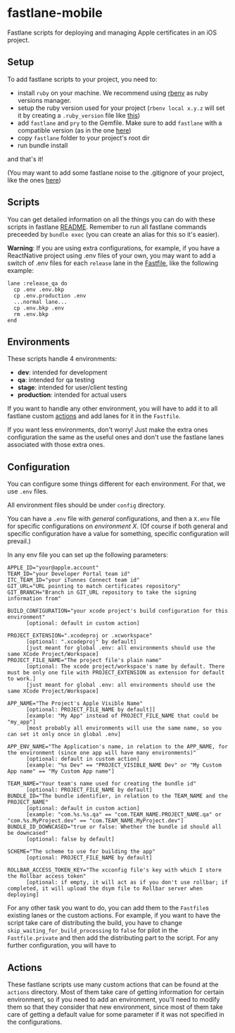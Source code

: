 fastlane-mobile
================

Fastlane scripts for deploying and managing Apple certificates in an iOS project.

## Setup

To add fastlane scripts to your project, you need to:

- install `ruby` on your machine. We recommend using [rbenv](http://rbenv.org/) as ruby versions manager.
- setup the ruby version used for your project (`rbenv local x.y.z` will set it by creating a `.ruby_version` file like [this](./.ruby_version))
- add `fastlane` and `pry` to the Gemfile. Make sure to add `fastlane` with a compatible version (as in the one [here](./Gemfile))
- copy `fastlane` folder to your project's root dir
- run bundle install

and that's it!

(You may want to add some fastlane noise to the .gitignore of your project, like the ones [here](./.gitignore))

## Scripts

You can get detailed information on all the things you can do with these scripts in fastlane [README](./fastlane/README.md).
Remember to run all fastlane commands preceeded by `bundle exec` (you can create an alias for this so it's easier).

**Warning**: If you are using extra configurations, for example, if you have a ReactNative project using .env files of your own,
you may want to add a switch of .env files for each `release` lane in the [Fastfile](./fastlane/Fastfile), like the following example:
```
lane :release_qa do
  cp .env .env.bkp
  cp .env.production .env
  ...normal lane...
  cp .env.bkp .env
  rm .env.bkp
end
```

## Environments

These scripts handle 4 environments:
- **dev**: intended for development
- **qa**: intended for qa testing
- **stage**: intended for user/client testing
- **production**: intended for actual users

If you want to handle any other environment, you will have to add it to all fastlane custom [actions](#actions)
and add lanes for it in the `Fastfile`.

If you want less environments, don't worry! Just make the extra ones configuration the same as the useful ones
and don't use the fastlane lanes associated with those extra ones.

## Configuration

You can configure some things different for each environment. For that, we use `.env` files.

All environment files should be under `config` directory.

You can have a `.env` file with *general* configurations, and then a `X.env` file for specific configurations on *environment X*.
(Of course if both general and specific configuration have a value for something, specific configuration will prevail.)

In any env file you can set up the following parameters:

```
APPLE_ID="your@apple.account"
TEAM_ID="your Developer Portal team id"
ITC_TEAM_ID="your iTunnes Connect team id"
GIT_URL="URL pointing to match certificates repository"
GIT_BRANCH="Branch in GIT_URL repository to take the signing information from"

BUILD_CONFIGURATION="your xcode project's build configuration for this environment"
      [optional: default in custom action]

PROJECT_EXTENSION=".xcodeproj or .xcworkspace"
      [optional: ".xcodeproj" by default]
      [just meant for global .env: all environments should use the same XCode Project/Workspace]
PROJECT_FILE_NAME="The project file's plain name"
      [optional: The xcode project/workspace's name by default. There must be only one file with PROJECT_EXTENSION as extension for default to work.]
      [just meant for global .env: all environments should use the same XCode Project/Workspace]

APP_NAME="The Project's Apple Visible Name"
      [optional: PROJECT_FILE_NAME by default]]
      [example: "My App" instead of PROJECT_FILE_NAME that could be "my_app"]
      [most probably all environments will use the same name, so you can set it only once in global .env]

APP_ENV_NAME="The Application's name, in relation to the APP_NAME, for the environment (since one app will have many environments)"
      [optional: default in custom action]
      [example: "%s Dev" == "PROJECT_VISIBLE_NAME Dev" or "My Custom App name" == "My Custom App name"]

TEAM_NAME="Your team's name used for creating the bundle id"
      [optional: PROJECT_FILE_NAME by default]
BUNDLE_ID="The bundle identifier, in relation to the TEAM_NAME and the PROJECT_NAME"
      [optional: default in custom action]
      [example: "com.%s.%s.qa" == "com.TEAM_NAME.PROJECT_NAME.qa" or "com.%s.MyProject.dev" == "com.TEAM_NAME.MyProject.dev"]
BUNDLE_ID_DOWNCASED="true or false: Whether the bundle id should all be downcased"
      [optional: false by default]

SCHEME="The scheme to use for building the app"
      [optional: PROJECT_FILE_NAME by default]

ROLLBAR_ACCESS_TOKEN_KEY="The xcconfig file's key with which I store the Rollbar access token"
      [optional: if empty, it will act as if you don't use rollbar; if completed, it will upload the dsym file to Rollbar server when deploying]
```

For any other task you want to do, you can add them to the `Fastfile`s existing lanes or the custom actions.
For example, if you want to have the script take care of distributing the build, you have to change `skip_waiting_for_build_processing` to `false` for pilot in the `Fastfile.private` and then add the distributing part to the script.
For any further configuration, you will have to


## Actions

These fastlane scripts use many custom actions that can be found at the `actions` directory.
Most of them take care of getting information for certain environment, so if you need to add an environment, you'll need to modify them so that they consider that new environment, since most of them take care of getting a default value for some parameter if it was not specified in the configurations.
